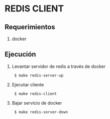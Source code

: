 # REDIS CLIENT

## Requerimientos
1. docker

## Ejecución
1. Levantar servidor de redis a través de docker

        $ make redis-server-up

2. Ejecutar cliente

        $ make redis-client

3. Bajar servicio de docker

        $ make redis-server-down

